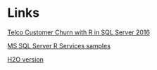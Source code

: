 # Links

[Telco Customer Churn with R in SQL Server 2016](https://github.com/ZhouFang928/sql-server-samples/blob/master/samples/features/r-services/Telco%20Customer%20Churn%20v1/Tutorial/Tutorial%20-%20Advanced%20Analytics%20with%20SQL%20Server%202016%20R.pdf)

[MS SQL Server R Services samples](https://github.com/Microsoft/sql-server-samples/tree/master/samples/features/r-services/telco-customer-churn-v1)

[H2O version](https://github.com/WLOGSolutions/telco-customer-churn-in-r-and-h2o)